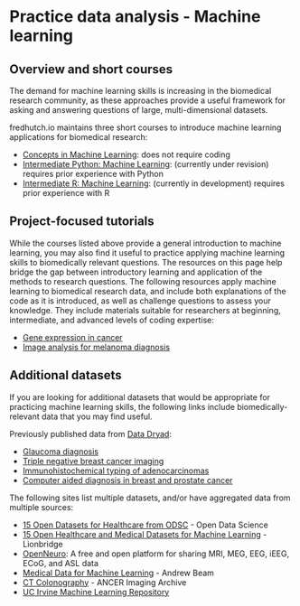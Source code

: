 # Practice data analysis - Machine learning

## Overview and short courses

The demand for machine learning skills is increasing in the biomedical research community,
as these approaches provide a useful framework for asking and answering questions of large, multi-dimensional datasets.

fredhutch.io maintains three short courses to introduce machine learning applications for biomedical research: 
- [Concepts in Machine Learning](https://fredhutchio.github.io/concepts_machine_learning/): does not require coding
- [Intermediate Python: Machine Learning](https://fredhutchio.github.io/python_machine_learning/): (currently under revision) requires prior experience with Python
- [Intermediate R: Machine Learning](https://fredhutchio.github.io/r_machine_learning/): (currently in development) requires prior experience with R

## Project-focused tutorials

While the courses listed above provide a general introduction to machine learning,
you may also find it useful to practice applying machine learning skills to biomedically relevant questions.
The resources on this page help bridge the gap between introductory learning and application of the methods to research questions.
The following resources apply machine learning to biomedical research data,
and include both explanations of the code as it is introduced,
as well as challenge questions to assess your knowledge.
They include materials suitable for researchers at beginning, intermediate, and advanced levels of coding expertise:
- [Gene expression in cancer](https://github.com/fredhutchio/ml-pancancer-example)
- [Image analysis for melanoma diagnosis](https://github.com/fredhutchio/ml-melanoma-example)

## Additional datasets

If you are looking for additional datasets that would be appropriate for practicing machine learning skills,
the following links include biomedically-relevant data that you may find useful.

Previously published data from [Data Dryad](https://datadryad.org/stash):
- [Glaucoma diagnosis](https://datadryad.org/stash/dataset/doi:10.5061/dryad.q6ft5)
- [Triple negative breast cancer imaging](https://datadryad.org/stash/dataset/doi:10.5061/dryad.32765)
- [Immunohistochemical typing of adenocarcinomas](https://datadryad.org/stash/dataset/doi:10.5061/dryad.g8h71)
- [Computer aided diagnosis in breast and prostate cancer](https://datadryad.org/stash/dataset/doi:10.5061/dryad.m5n98)

The following sites list multiple datasets,
and/or have aggregated data from multiple sources:
- [15 Open Datasets for Healthcare from ODSC](https://medium.com/@ODSC/15-open-datasets-for-healthcare-830b19980d9) - Open Data Science
- [15 Open Healthcare and Medical Datasets for Machine Learning](https://lionbridge.ai/datasets/18-free-life-sciences-medical-datasets-for-machine-learning/) - Lionbridge
- [OpenNeuro](https://openneuro.org): A free and open platform for sharing MRI, MEG, EEG, iEEG, ECoG, and ASL data
- [Medical Data for Machine Learning](https://github.com/beamandrew/medical-data) - Andrew Beam
- [CT Colonography](https://wiki.cancerimagingarchive.net/display/Public/CT+COLONOGRAPHY#dc149b9170f54aa29e88f1119e25ba3e) - ANCER Imaging Archive
- [UC Irvine Machine Learning Repository](http://archive.ics.uci.edu/ml/index.php)
